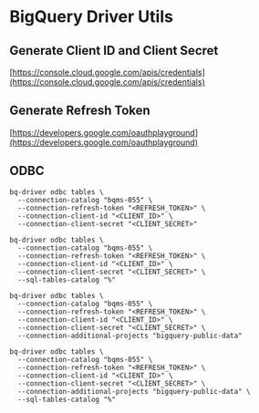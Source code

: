 # BigQuery Driver Utils

## Generate Client ID and Client Secret

[https://console.cloud.google.com/apis/credentials](https://console.cloud.google.com/apis/credentials)

## Generate Refresh Token

[https://developers.google.com/oauthplayground](https://developers.google.com/oauthplayground)

## ODBC

<!-- markdownlint-disable -->
```shell
bq-driver odbc tables \
  --connection-catalog "bqms-055" \
  --connection-refresh-token "<REFRESH_TOKEN>" \
  --connection-client-id "<CLIENT_ID>" \
  --connection-client-secret "<CLIENT_SECRET>"
```
<!-- markdownlint-enable -->

<!-- markdownlint-disable -->
```shell
bq-driver odbc tables \
  --connection-catalog "bqms-055" \
  --connection-refresh-token "<REFRESH_TOKEN>" \
  --connection-client-id "<CLIENT_ID>" \
  --connection-client-secret "<CLIENT_SECRET>" \
  --sql-tables-catalog "%"
```
<!-- markdownlint-enable -->

<!-- markdownlint-disable -->
```shell
bq-driver odbc tables \
  --connection-catalog "bqms-055" \
  --connection-refresh-token "<REFRESH_TOKEN>" \
  --connection-client-id "<CLIENT_ID>" \
  --connection-client-secret "<CLIENT_SECRET>" \
  --connection-additional-projects "bigquery-public-data"
```
<!-- markdownlint-enable -->

<!-- markdownlint-disable -->
```shell
bq-driver odbc tables \
  --connection-catalog "bqms-055" \
  --connection-refresh-token "<REFRESH_TOKEN>" \
  --connection-client-id "<CLIENT_ID>" \
  --connection-client-secret "<CLIENT_SECRET>" \
  --connection-additional-projects "bigquery-public-data" \
  --sql-tables-catalog "%"
```
<!-- markdownlint-enable -->